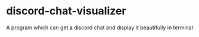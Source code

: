 # discord-chat-visualizer
A program which can get a discord chat and display it beautifully in terminal
